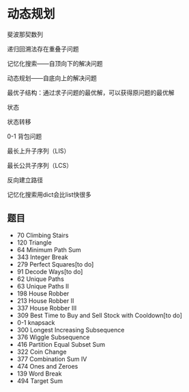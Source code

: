 # 动态规划

斐波那契数列

递归回溯法存在重叠子问题

记忆化搜索——自顶向下的解决问题

动态规划——自底向上的解决问题

最优子结构：通过求子问题的最优解，可以获得原问题的最优解

状态

状态转移 

0-1 背包问题

最长上升子序列（LIS）

最长公共子序列（LCS）

反向建立路径

记忆化搜索用dict会比list快很多

## 题目

* 70 Climbing Stairs
* 120 Triangle
* 64 Minimum Path Sum
* 343 Integer Break
* 279 Perfect Squares[to do]
* 91 Decode Ways[to do]
* 62 Unique Paths
* 63 Unique Paths II
* 198 House Robber
* 213 House Robber II
* 337 House Robber III
* 309 Best Time to Buy and Sell Stock with Cooldown[to do]
* 0-1 knapsack
* 300 Longest Increasing Subsequence
* 376 Wiggle Subsequence 
* 416 Partition Equal Subset Sum
* 322 Coin Change
* 377 Combination Sum IV
* 474 Ones and Zeroes
* 139 Word Break
* 494 Target Sum